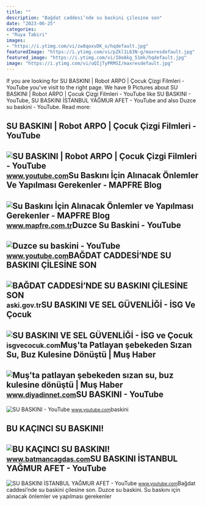 ```yaml
---
title: ""
description: "Bağdat caddesi̇’nde su baskini çi̇lesi̇ne son"
date: "2023-06-25"
categories:
- "Ruya Tabiri"
images:
- "https://i.ytimg.com/vi/zw8qoxvDK_o/hqdefault.jpg"
featuredImage: "https://i.ytimg.com/vi/pZkl1L63N-g/maxresdefault.jpg"
featured_image: "https://i.ytimg.com/vi/I8eAkg_51mk/hqdefault.jpg"
image: "https://i.ytimg.com/vi/uQIjTyPRMSI/maxresdefault.jpg"
---
```


If you are looking for SU BASKINI | Robot ARPO | Çocuk Çizgi Filmleri - YouTube you've visit to the right page. We have 9 Pictures about SU BASKINI | Robot ARPO | Çocuk Çizgi Filmleri - YouTube like SU BASKINI - YouTube, SU BASKINI İSTANBUL YAĞMUR AFET - YouTube and also Duzce su baskini - YouTube. Read more:

SU BASKINI | Robot ARPO | Çocuk Çizgi Filmleri - YouTube
--------------------------------------------------------

 ![SU BASKINI | Robot ARPO | Çocuk Çizgi Filmleri - YouTube](https://i.ytimg.com/vi/I8eAkg_51mk/hqdefault.jpg) <small>www.youtube.com</small>Su Baskını İçin Alınacak Önlemler Ve Yapılması Gerekenler - MAPFRE Blog
-----------------------------------------------------------------------

 ![Su Baskını İçin Alınacak Önlemler ve Yapılması Gerekenler - MAPFRE Blog](https://www.mapfre.com.tr/blog/media/2020/01/su-baskini-icin-alinacak-onlemler.jpg) <small>www.mapfre.com.tr</small>Duzce Su Baskini - YouTube
--------------------------

 ![Duzce su baskini - YouTube](https://i.ytimg.com/vi/pZkl1L63N-g/maxresdefault.jpg) <small>www.youtube.com</small>BAĞDAT CADDESİ’NDE SU BASKINI ÇİLESİNE SON
------------------------------------------

 ![BAĞDAT CADDESİ’NDE SU BASKINI ÇİLESİNE SON](https://aski.gov.tr/Yukle/Resim/Haber/Haber_2019/-Haberler173.jpg) <small>aski.gov.tr</small>SU BASKINI VE SEL GÜVENLİĞİ - İSG Ve Çocuk
------------------------------------------

 ![SU BASKINI VE SEL GÜVENLİĞİ - İSG ve Çocuk](https://isgvecocuk.com/wp-content/uploads/2020/05/SU-BASKINI-VE-SEL-GÜVENLİĞİ.jpg) <small>isgvecocuk.com</small>Muş'ta Patlayan şebekeden Sızan Su, Buz Kulesine Dönüştü | Muş Haber
--------------------------------------------------------------------

 ![Muş'ta patlayan şebekeden sızan su, buz kulesine dönüştü | Muş Haber](https://www.diyadinnet.com/img/2022/01/mus-ta-patlayan-sebekeden-sizan-su-buz-kulesine-donustu.jpg) <small>www.diyadinnet.com</small>SU BASKINI - YouTube
--------------------

 ![SU BASKINI - YouTube](https://i.ytimg.com/vi/uQIjTyPRMSI/maxresdefault.jpg) <small>www.youtube.com</small>baskini

BU KAÇINCI SU BASKINI!
----------------------

 ![BU KAÇINCI SU BASKINI!](https://www.batmancagdas.com/images/haberler/2022/09/bu_kacinci_su_baskini_h82279_4b42b.jpg) <small>www.batmancagdas.com</small>SU BASKINI İSTANBUL YAĞMUR AFET - YouTube
-----------------------------------------

 ![SU BASKINI İSTANBUL YAĞMUR AFET - YouTube](https://i.ytimg.com/vi/zw8qoxvDK_o/hqdefault.jpg) <small>www.youtube.com</small>Bağdat caddesi̇’nde su baskini çi̇lesi̇ne son. Duzce su baskini. Su baskını i̇çin alınacak önlemler ve yapılması gerekenler
